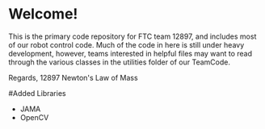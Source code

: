 ﻿# Welcome!

This is the primary code repository for FTC team 12897, and includes most of our robot control code. Much of the code in here is still under heavy development, however, teams interested in helpful files may want to read through the various classes in the utilities folder of our TeamCode.

Regards,
12897 Newton's Law of Mass

#Added Libraries
* JAMA
* OpenCV